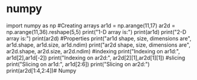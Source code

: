# numpy
import numpy as np 
#Creating arrays
ar1d = np.arange(11,17)
ar2d = np.arange(11,36).reshape(5,5) 
print("1-D array is:")
print(ar1d)
print("2-D array is:") 
print(ar2d)
#Properties
print("ar1d shape, size, dimensions are", ar1d.shape, ar1d.size,
ar1d.ndim) 
print("ar2d shape, size, dimensions are", ar2d.shape, ar2d.size,
ar2d.ndim)
#indexing
print("Indexing on ar1d:", ar1d[2],ar1d[-2]) 
print("Indexing on ar2d:", ar2d[2][1],ar2d[1][1])
#slicing
print("Slicing on ar1d:", ar1d[2:6]) 
print("Slicing on ar2d:") 
print(ar2d[1:4,2:4])# Numpy
